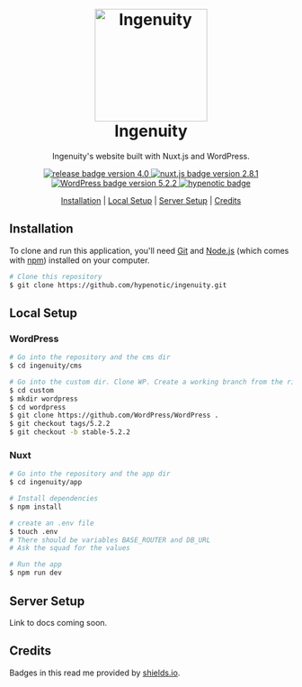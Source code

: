 
<h1 align="center">
    <br>
    <a href="https://ingenuity.ca"><img src="https://styleguide.ingenuity.ca/custom/uploads/2015/11/Ingenuity_bgfill_wplumbbob_yellow_500px.png" alt="Ingenuity" width="200"></a>
    <br>
    Ingenuity
    <br>
</h1>

<p align="center">Ingenuity's website built with Nuxt.js and WordPress.</p>

<p align="center">
    <a href="https://github.com/hypenotic/ingenuity/releases">
        <img src="https://img.shields.io/badge/release-v4.0-blue.svg" alt="release badge version 4.0">
    </a>
    <a href="https://github.com/nuxt/nuxt.js">
        <img src="https://img.shields.io/badge/nuxt.js-2.8.1-blue.svg" alt="nuxt.js badge version 2.8.1">
    </a>
    <a href="https://github.com/WordPress/WordPress">
        <img src="https://img.shields.io/badge/WP-5.2.2-blue.svg" alt="WordPress badge version 5.2.2">
    </a>
    <a href="https://hypenotic.com">
        <img src="https://img.shields.io/badge/%3C%2F%3E%20with%20%E2%99%A5%EF%B8%8E%20by-hypenotic-red.svg" alt="hypenotic badge">
    </a>
    
</p>

<p align="center">
  <a href="#installation">Installation</a> |
  <a href="#local-setup">Local Setup</a> |
  <a href="#server-setup">Server Setup</a> |
  <a href="#credits">Credits</a> 
</p>

## Installation

To clone and run this application, you'll need [Git](https://git-scm.com) and [Node.js](https://nodejs.org/en/download/) (which comes with [npm](http://npmjs.com)) installed on your computer. 

```bash
# Clone this repository
$ git clone https://github.com/hypenotic/ingenuity.git
```

## Local Setup

### WordPress

```bash
# Go into the repository and the cms dir
$ cd ingenuity/cms

# Go into the custom dir. Clone WP. Create a working branch from the right release.
$ cd custom
$ mkdir wordpress
$ cd wordpress
$ git clone https://github.com/WordPress/WordPress .
$ git checkout tags/5.2.2
$ git checkout -b stable-5.2.2
```

### Nuxt

```bash
# Go into the repository and the app dir
$ cd ingenuity/app

# Install dependencies
$ npm install

# create an .env file
$ touch .env
# There should be variables BASE_ROUTER and DB_URL
# Ask the squad for the values

# Run the app
$ npm run dev
```

## Server Setup

Link to docs coming soon.

## Credits

Badges in this read me provided by [shields.io](https://shields.io/#your-badge).



